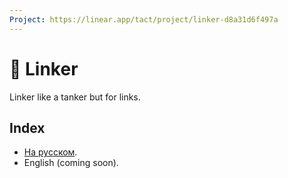 ```yaml
---
Project: https://linear.app/tact/project/linker-d8a31d6f497a
---
```


# 🚢 Linker

Linker like a tanker but for links.

## Index

- [На русском](draft-ru.md).
- English (coming soon).
